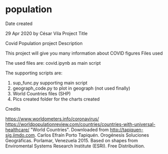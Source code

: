 # population
Date created

29 Apr 2020 by César Vila
Project Title

Covid Population project
Description

This project will give you many information about COVID figures
Files used

The used files are: covid.ipynb as main script

The supporting scripts are: 

1. sup_func.py supporting main script
2. geograph_code.py to plot in geograph (not used finally)
3. World Countries files (SHP) 
4. Pics created folder for the charts created

Credits

https://www.worldometers.info/coronavirus/
https://worldpopulationreview.com/countries/countries-with-universal-healthcare/
"World Countries". Downloaded from http://tapiquen-sig.jimdo.com. 
Carlos Efraín Porto Tapiquén. Orogénesis Soluciones Geográficas. Porlamar, Venezuela 2015.
Based on shapes from Enviromental Systems Research Institute (ESRI). Free Distribuition.
